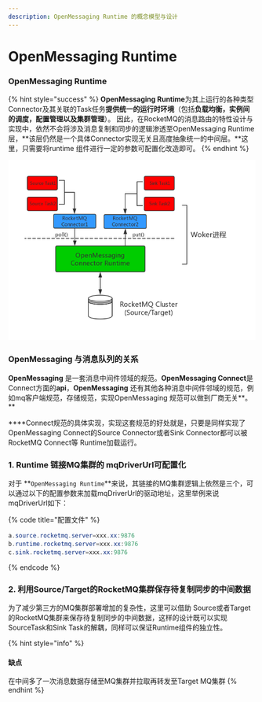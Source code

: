 ```yaml
---
description: OpenMessaging Runtime 的概念模型与设计
---
```


# OpenMessaging Runtime

### OpenMessaging Runtime

{% hint style="success" %}
**OpenMessaging Runtime**为其上运行的各种类型Connector及其关联的Task任务**提供统一的运行时环境**（包括**负载均衡，实例间的调度，配置管理以及集群管理**）。 因此，在RocketMQ的消息路由的特性设计与实现中，依然不会将涉及消息复制和同步的逻辑渗透至OpenMessaging Runtime层，**该层仍然是一个具体Connector实现无关且高度抽象统一的中间层。**这里，只需要将runtime 组件进行一定的参数可配置化改造即可。
{% endhint %}

![OpenMessaging Connector Runtime &#x6A21;&#x578B;](https://raw.githubusercontent.com/ClementIV/picture-rocketmq/master/connector/c2.png)

### **OpenMessaging 与消息队列的关系**

**OpenMessaging** 是一套消息中间件领域的规范。**OpenMessaging Connect**是Connect方面的**api**，**OpenMessaging** 还有其他各种消息中间件邻域的规范，例如mq客户端规范，存储规范，实现OpenMessaging 规范可以做到厂商无关**。**

 ****Connect规范的具体实现，实现这套规范的好处就是，只要是同样实现了OpenMessaging Connect的Source Connector或者Sink Connector都可以被RocketMQ Connect等 Runtime加载运行。  


### 1. Runtime 链接MQ集群的 mqDriverUrl可配置化

对于 **`OpenMessaging Runtime`**来说，其链接的MQ集群逻辑上依然是三个，可以通过以下的配置参数来加载mqDriverUrl的驱动地址，这里举例来说 mqDriverUrl如下：

{% code title="配置文件" %}
```java
a.source.rocketmq.server=xxx.xx:9876
b.runtime.rocketmq.server=xxx.xx:9876
c.sink.rocketmq.server=xxx.xx:9876
```
{% endcode %}

### 2. 利用Source/Target的RocketMQ集群保存待复制同步的中间数据

为了减少第三方的MQ集群部署增加的复杂性，这里可以借助 Source或者Target的RocketMQ集群来保存待复制同步的中间数据，这样的设计既可以实现SourceTask和Sink Task的解耦，同样可以保证Runtime组件的独立性。

{% hint style="info" %}
#### 缺点

在中间多了一次消息数据存储至MQ集群并拉取再转发至Target MQ集群
{% endhint %}



